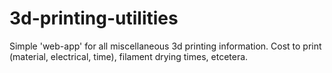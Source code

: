 # 3d-printing-utilities
Simple 'web-app' for all miscellaneous 3d printing information. Cost to print (material, electrical, time), filament drying times, etcetera.
